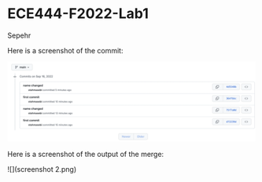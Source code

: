 # ECE444-F2022-Lab1

Sepehr

Here is a screenshot of the commit:

![](screenshot.png)

Here is a screenshot of the output of the merge:

![](screenshot 2.png)